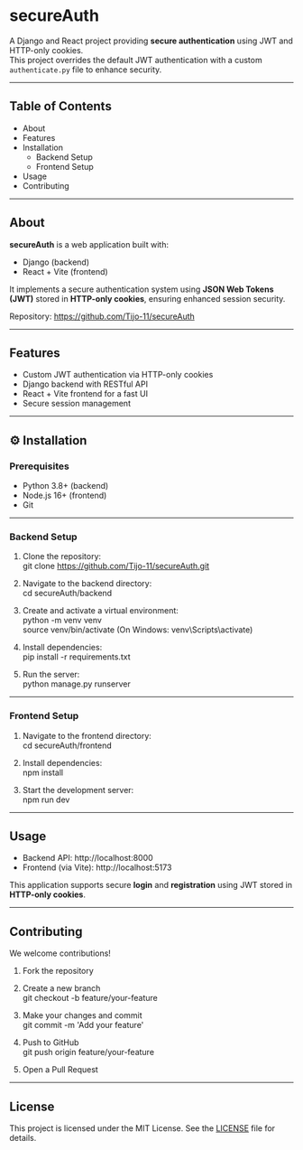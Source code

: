 # secureAuth

A Django and React project providing **secure authentication** using JWT and HTTP-only cookies.  
This project overrides the default JWT authentication with a custom `authenticate.py` file to enhance security.

---

##  Table of Contents

- About
- Features
- Installation
  - Backend Setup
  - Frontend Setup
- Usage
- Contributing

---

##  About

**secureAuth** is a web application built with:
- Django (backend)
- React + Vite (frontend)

It implements a secure authentication system using **JSON Web Tokens (JWT)** stored in **HTTP-only cookies**, ensuring enhanced session security.

 Repository: https://github.com/Tijo-11/secureAuth

---

##  Features

- Custom JWT authentication via HTTP-only cookies  
- Django backend with RESTful API  
- React + Vite frontend for a fast UI  
- Secure session management

---

## ⚙ Installation

###  Prerequisites

- Python 3.8+ (backend)  
- Node.js 16+ (frontend)  
- Git

---

###  Backend Setup

1. Clone the repository:  
   git clone https://github.com/Tijo-11/secureAuth.git

2. Navigate to the backend directory:  
   cd secureAuth/backend

3. Create and activate a virtual environment:  
   python -m venv venv  
   source venv/bin/activate      (On Windows: venv\Scripts\activate)

4. Install dependencies:  
   pip install -r requirements.txt

5. Run the server:  
   python manage.py runserver

---

###  Frontend Setup

1. Navigate to the frontend directory:  
   cd secureAuth/frontend

2. Install dependencies:  
   npm install

3. Start the development server:  
   npm run dev

---

##  Usage

- Backend API: http://localhost:8000  
- Frontend (via Vite): http://localhost:5173

This application supports secure **login** and **registration** using JWT stored in **HTTP-only cookies**.

---

##  Contributing

We welcome contributions!

1. Fork the repository  
2. Create a new branch  
   git checkout -b feature/your-feature

3. Make your changes and commit  
   git commit -m 'Add your feature'

4. Push to GitHub  
   git push origin feature/your-feature

5. Open a Pull Request

---

##  License

This project is licensed under the MIT License. See the [LICENSE](./LICENSE) file for details.
